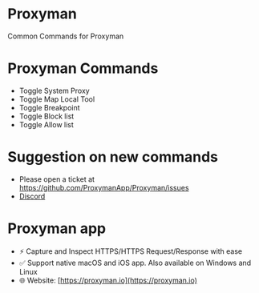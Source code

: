 # Proxyman

Common Commands for Proxyman

# Proxyman Commands
- Toggle System Proxy
- Toggle Map Local Tool
- Toggle Breakpoint
- Toggle Block list
- Toggle Allow list

# Suggestion on new commands
- Please open a ticket at https://github.com/ProxymanApp/Proxyman/issues
- [Discord](https://discord.gg/tjWEq6Da42)

# Proxyman app
- ⚡️ Capture and Inspect HTTPS/HTTPS Request/Response with ease
- ✅ Support native macOS and iOS app. Also available on Windows and Linux
- 🌐 Website: [https://proxyman.io](https://proxyman.io)
